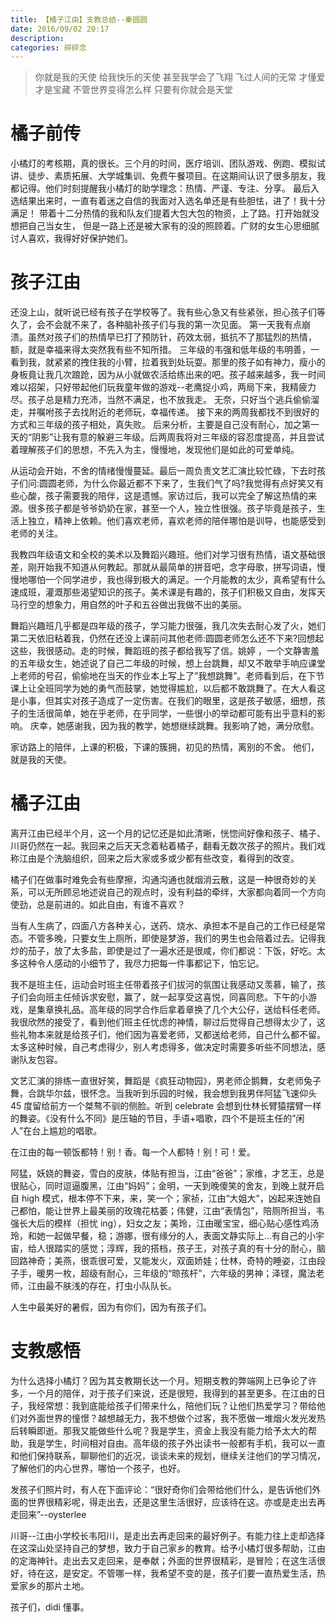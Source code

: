 ```yaml
---
title: 【橘子江由】支教总结--秦圆圆
date: 2016/09/02 20:17
description:
categories: 碎碎念
---
```


> 你就是我的天使 给我快乐的天使 甚至我学会了飞翔 飞过人间的无常 才懂爱才是宝藏 不管世界变得怎么样 只要有你就会是天堂

# 橘子前传

小橘灯的考核期，真的很长。三个月的时间，医疗培训、团队游戏、例跑、模拟试讲、徒步、素质拓展、大学城集训、免费午餐项目。在这期间认识了很多朋友，我都记得。他们时刻提醒我小橘灯的助学理念：热情、严谨、专注、分享。
最后入选结果出来时，一直有着迷之自信的我面对入选名单还是有些胆怯，进了！我十分满足！
带着十二分热情的我和队友们提着大包大包的物资，上了路。打开始就没想把自己当女生， 但是一路上还是被大家有的没的照顾着。广财的女生心思细腻讨人喜欢，我得好好保护她们。

# 孩子江由

还没上山，就听说已经有孩子在学校等了。我有些心急又有些紧张，担心孩子们等久了，会不会就不来了，各种脑补孩子们与我的第一次见面。
第一天我有点崩溃。虽然对孩子们的热情早已打了预防针，药效太弱，抵抗不了那猛烈的热情，额，就是幸福来得太突然我有些不知所措。
三年级的韦强和低年级的韦明善，一看到我，就紧紧的拽住我的小臂，拉着我到处玩耍。那里的孩子如有神力，瘦小的身板竟让我几次踉跄，因为从小就做农活给练出来的吧。孩子越来越多，我一时间难以招架，只好带起他们玩我童年做的游戏--老鹰捉小鸡，两局下来，我精疲力尽。孩子总是精力充沛，当然不满足，也不放我走。
无奈，只好当个逃兵偷偷溜走，并嘱咐孩子去找附近的老师玩，幸福传递。
接下来的两周我都找不到很好的方式和三年级的孩子相处，真失败。
后来分析，主要是自己没有耐心，加之第一天的“阴影”让我有意的躲避三年级。后两周我将对三年级的容忍度提高，并且尝试着理解孩子们的思想，不先入为主，慢慢地，发现他们是如此的可爱单纯。

从运动会开始，不舍的情绪慢慢蔓延。最后一周负责文艺汇演比较忙碌，下去时孩子们问:圆圆老师，为什么你最近都不下来了，生我们气了吗?我觉得有点好笑又有些心酸，孩子需要我的陪伴，这是遗憾。家访过后，我可以完全了解这热情的来源。很多孩子都是爷爷奶奶在家，甚至一个人，独立性很强。孩子毕竟是孩子，生活上独立，精神上依赖。他们喜欢老师，喜欢老师的陪伴哪怕是训导，也能感受到老师的关注。

我教四年级语文和全校的美术以及舞蹈兴趣班。他们对学习很有热情，语文基础很差，刚开始我不知道从何教起。那就从最简单的拼音吧，念字母歌，拼写词语，慢慢地哪怕一个同学进步，我也得到极大的满足。一个月能教的太少，真希望有什么速成班，灌溉那些渴望知识的孩子。美术课是有趣的，孩子们积极又自由，发挥天马行空的想象力，用自然的叶子和五谷做出我做不出的美丽。

舞蹈兴趣班几乎都是四年级的孩子，学习能力很强，我几次失去耐心发了火，她们第二天依旧粘着我，仍然在还没上课前问其他老师:圆圆老师怎么还不下来?回想起这些，我很感动。走的时候，舞蹈班的孩子都给我写了信。姚婷 ，一个文静害羞的五年级女生，她述说了自己二年级的时候，想上台跳舞，却又不敢举手响应课堂上老师的号召，偷偷地在当天的作业本上写上了”我想跳舞”。老师看到后，在下节课上让全班同学为她的勇气而鼓掌，她觉得尴尬，以后都不敢跳舞了。在大人看这是小事，但其实对孩子造成了一定伤害。在我们的眼里，这是孩子敏感，细想，孩子的生活很简单，她在乎老师，在乎同学，一些很小的举动都可能有出乎意料的影响。
庆幸，她感谢我，因为我的教学，她想继续跳舞。我影响了她，满分欣慰。

家访路上的陪伴，上课的积极，下课的簇拥，初见的热情，离别的不舍。
他们，就是我的天使。

# 橘子江由

离开江由已经半个月，这一个月的记忆还是如此清晰，恍惚间好像和孩子、橘子、川哥仍然在一起。我回来之后天天念着粘着橘子，翻看无数次孩子的照片。我们戏称江由是个洗脑组织，回来之后大家或多或少都有些改变，看得到的改变。

橘子们在做事时难免会有些摩擦，沟通沟通也就烟消云散，这是一种很奇妙的关系，可以无所顾忌地述说自己的观点时，没有利益的牵绊，大家都向着同一个方向使劲，总是前进的。如此自由，有谁不喜欢？

当有人生病了，四面八方各种关心，送药、烧水、承担本不是自己的工作已经是常态。不管多晚，只要女生上厕所，即使是梦游，我们的男生也会陪着过去。记得我炒的茄子，放了太多盐，即使是过了一遍水还是很咸，你们都说：下饭，好吃。太多这种令人感动的小细节了，我尽力把每一件事都记下，怕忘记。

我不是班主任，运动会时班主任带着孩子们拔河的氛围让我感动又羡慕，输了，孩子们会向班主任倾诉求安慰，赢了，就一起享受这喜悦，同喜同悲。下午的小游戏，是集章换礼品。高年级的同学合作后拿着章换了几个大公仔，送给科任老师。我很欣然的接受了，看到他们班主任忧虑的神情，聊过后觉得自己想得太少了，这些礼物本来就是给孩子们，他们因为喜爱老师，又都送给老师，自己什么都不留。太多这种时候，自己考虑得少，别人考虑得多，做决定时需要多听些不同想法，感谢队友包容。

文艺汇演的排练一直很好笑，舞蹈是《疯狂动物园》，男老师企鹅舞，女老师兔子舞，合跳华尔兹，很怀念。当我听到乐园的时候，我会想到我男伴阿猛飞速仰头 45 度留给前方一个桀骜不驯的侧脸。听到 celebrate 会想到仕林长臂猿摆臂一样的舞姿。《没有什么不同》是压轴的节目，手语+唱歌，四个不是班主任的”闲人”在台上尴尬的唱歌。

在江由的每一顿饭都特！别！香。每一个人都特！别！可！爱。

阿猛，妖娆的舞姿，雪白的皮肤，体贴有担当，江由“爸爸”；家维，才艺王，总是很贴心，同时逗逼腹黑，江由“妈妈”；金明，一天到晚傻笑的舍友，到晚上就开启自 high 模式，根本停不下来，来，笑一个；家祯，江由“大姐大”，凶起来连她自己都怕，能让世界上最美丽的玫瑰花枯萎；伟健，江由“表情包”，陪厕所担当，韦强长大后的模样（担忧 ing），妇女之友；美玲，江由暖宝宝，细心贴心感性鸡汤玲，和她一起做早餐，稳；游娜，很有缘分的人，表面文静实际上...有自己的小宇宙，给人很踏实的感觉；淳辉，我的搭档，孩子王，对孩子真的有十分的耐心，脑回路神奇；美燕，很乖很可爱，又能发火，双面娇娃；仕林，奇特的睡姿，江由段子手，暖男一枚，超级有耐心，三年级的“晾孩杆”，六年级的男神；泽铿，魔法老师，江由最不肤浅的存在，打虫小队队长。

人生中最美好的暑假，因为有你们，因为有孩子们。

# 支教感悟

为什么选择小橘灯？因为其支教期长达一个月。短期支教的弊端网上已争论了许多，一个月的陪伴，对于孩子们来说，还是很短，我得到的甚至更多。在江由的日子，我经常想：我到底能给孩子们带来什么，陪他们玩？让他们热爱学习？带给他们对外面世界的憧憬？越想越无力，我不想做个过客，我不愿做一堆烟火发光发热后转瞬即逝。那我又能做些什么呢？我是学生，资金上我没有能力给予太大的帮助，我是学生，时间相对自由。高年级的孩子外出读书一般都有手机，我可以一直和他们保持联系，聊聊他们的近况，谈谈未来的规划，继续关注他们的学习情况，了解他们的内心世界，哪怕一个孩子，也好。

发孩子们照片时，有人在下面评论：“很好奇你们会带给他们什么，是告诉他们外面的世界很精彩呢，得走出去，还是这里生活很好，应该待在这。亦或是走出去再走回来”--oysterlee

川哥--江由小学校长韦阳川，是走出去再走回来的最好例子。有能力往上走却选择在这深山处坚持自己的梦想，致力于自己家乡的教育。给予小橘灯很多帮助，江由的定海神针。走出去又走回来，是奉献；外面的世界很精彩，是冒险；在这生活很好，待在这，是安定。不管哪一样，我希望不变的是，孩子们要一直热爱生活，热爱家乡的那片土地。

孩子们，didi 懂事。
